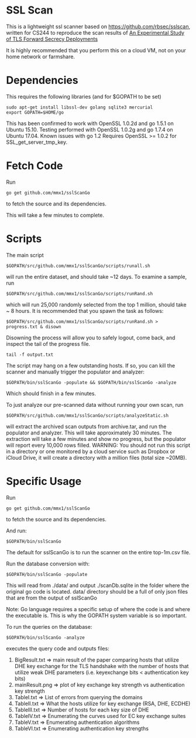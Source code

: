 SSL Scan
========

This is a lightweight ssl scanner based on https://github.com/rbsec/sslscan,
written for CS244 to reproduce the scan results of
[An Experimental Study of TLS Forward Secrecy Deployments](http://www.w2spconf.com/2014/papers/TLS.pdf)

It is highly recommended that you perform this on a cloud VM, not on your
home network or farmshare.

Dependencies
============
This requires the following libraries (and for $GOPATH to be set)

    sudo apt-get install libssl-dev golang sqlite3 mercurial
    export GOPATH=$HOME/go

This has been confirmed to work with OpenSSL 1.0.2d and go 1.5.1 on Ubuntu 15.10. 
Testing performed with OpenSSL 1.0.2g and go 1.7.4 on Ubuntu 17.04. 
Known issues with go 1.2
Requires OpenSSL >= 1.0.2 for SSL_get_server_tmp_key.

Fetch Code
===========
Run

    go get github.com/mmx1/sslScanGo

to fetch the source and its dependencies.

This will take a few minutes to complete. 

Scripts
====

The main script

    $GOPATH/src/github.com/mmx1/sslScanGo/scripts/runall.sh

will run the entire dataset, and should take ~12 days. To examine a sample, run

    $GOPATH/src/github.com/mmx1/sslScanGo/scripts/runRand.sh

which will run 25,000 randomly selected from the top 1 million, should take ~ 8 hours.
It is recommended that you spawn the task as follows:

    $GOPATH/src/github.com/mmx1/sslScanGo/scripts/runRand.sh > progress.txt & disown

Disowning the process will allow you to safely logout, come back, and 
inspect the tail of the progress file.

    tail -f output.txt

The script may hang on a few outstanding hosts. If so, you can kill the scanner
and manually trigger the populator and analyzer:

    $GOPATH/bin/sslScanGo -populate && $GOPATH/bin/sslScanGo -analyze

Which should finish in a few minutes.

To just analyze our pre-scanned data without running your own scan, run

    $GOPATH/src/github.com/mmx1/sslScanGo/scripts/analyzeStatic.sh

will extract the archived scan outputs from archive.tar, and run the populator
and analyzer. This will take approximately 30 minutes. The extraction will
take a few minutes and show no progress, but the populator will report
every 10,000 rows filled.
WARNING: You should not run this script in a directory
or one monitored by a cloud service such as Dropbox or iCloud Drive, it
will create a directory with a million files (total size ~20MB).
  
Specific Usage
=====
Run

    go get github.com/mmx1/sslScanGo

to fetch the source and its dependencies.

And run:

    $GOPATH/bin/sslScanGo

The default for sslScanGo is to run the scanner on the entire top-1m.csv 
file.

Run the database conversion with: 

    $GOPATH/bin/sslScanGo -populate

This will read from ./data/ and output ./scanDb.sqlite in the folder where
the original go code is located. data/ directory should be a full of only 
json files that are from the output of sslScanGo

Note: Go language requires a specific setup of where the code is and where
the executable is. This is why the GOPATH system variable is so important.
 

To run the queries on the database:

    $GOPATH/bin/sslScanGo -analyze

executes the query code and outputs  files:
  1) BigResult.txt => main result of the paper comparing hosts that utilize
      DHE key exchange for the TLS handshake with the number of hosts that
      utilize weak DHE parameters (i.e. keyexchange bits < authentication
      key bits)
  2) mainResult.png => plot of key exchange key strength vs authentication key strength
  3) TableI.txt => List of errors from querying the domains
  4) TableII.txt => What the hosts utilize for key exchange (RSA, DHE, ECDHE)
  5) TableIII.txt => Number of hosts for each key size of DHE
  6) TableIV.txt => Enumerating the curves used for EC key exchange suites
  7) TableV.txt => Enumerating authentication algorithms
  8) TableVI.txt => Enumerating authentication key strengths


